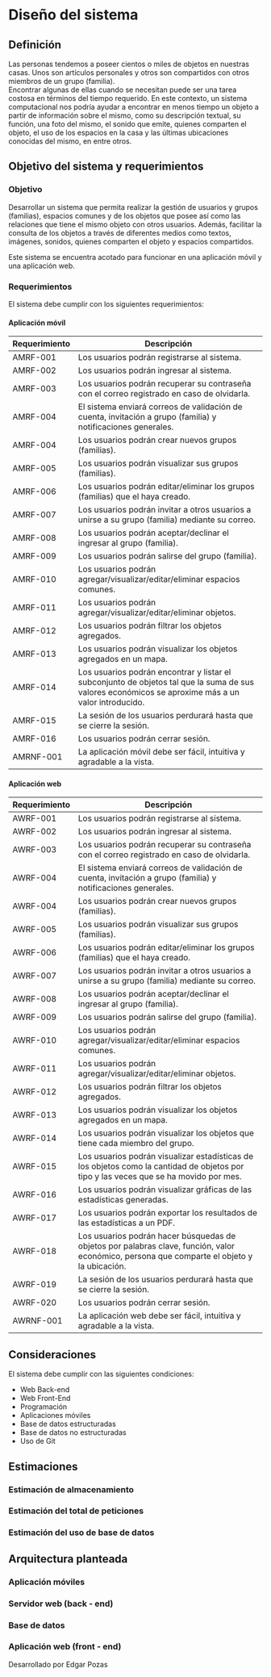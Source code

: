 # Diseño del sistema

## Definición

Las personas tendemos a poseer cientos o miles de objetos en nuestras casas. Unos son artículos personales y otros son compartidos con otros miembros de un grupo (familia).  
Encontrar algunas de ellas cuando se necesitan puede ser una tarea costosa en términos del tiempo requerido. En este contexto, un sistema computacional nos podría ayudar a encontrar en menos tiempo un objeto a partir de información sobre el mismo, como su descripción textual, su función, una foto del mismo, el sonido que emite, quienes comparten el objeto, el uso de los espacios en la casa y las últimas ubicaciones conocidas del mismo, en entre otros.  


## Objetivo del sistema y requerimientos

### Objetivo

Desarrollar un sistema que permita realizar la gestión de usuarios y grupos (familias), espacios comunes y de los objetos que posee así como las relaciones que tiene el mismo objeto con otros usuarios. Además, facilitar la consulta de los objetos a través de diferentes medios como textos, imágenes, sonidos, quienes comparten el objeto y espacios compartidos.  

Este sistema se encuentra acotado para funcionar en una aplicación móvil y una aplicación web.

### Requerimientos

El sistema debe cumplir con los siguientes requerimientos:

#### Aplicación móvil  

Requerimiento | Descripción
----------|---------
AMRF-001 | Los usuarios podrán registrarse al sistema.
AMRF-002 | Los usuarios podrán ingresar al sistema.
AMRF-003 | Los usuarios podrán recuperar su contraseña con el correo registrado en caso de olvidarla.
AMRF-004 | El sistema enviará correos de validación de cuenta, invitación a grupo (familia) y notificaciones generales.
AMRF-004 | Los usuarios podrán crear nuevos grupos (familias).
AMRF-005 | Los usuarios podrán visualizar sus grupos (familias).
AMRF-006 | Los usuarios podrán editar/eliminar los grupos (familias) que el haya creado.
AMRF-007 | Los usuarios podrán invitar a otros usuarios a unirse a su grupo (familia) mediante su correo.
AMRF-008 | Los usuarios podrán aceptar/declinar el ingresar al grupo (familia).
AMRF-009 | Los usuarios podrán salirse del grupo (familia).
AMRF-010 | Los usuarios podrán agregar/visualizar/editar/eliminar espacios comunes.
AMRF-011 | Los usuarios podrán agregar/visualizar/editar/eliminar objetos.
AMRF-012 | Los usuarios podrán filtrar los objetos agregados.
AMRF-013 | Los usuarios podrán visualizar los objetos agregados en un mapa.
AMRF-014 | Los usuarios podrán encontrar y listar el subconjunto de objetos tal que la suma de sus valores económicos se aproxime más a un valor introducido.
AMRF-015 | La sesión de los usuarios perdurará hasta que se cierre la sesión.
AMRF-016 | Los usuarios podrán cerrar sesión.
AMRNF-001 | La aplicación móvil debe ser fácil, intuitiva y agradable a la vista.

#### Aplicación web

Requerimiento | Descripción
----------|---------
AWRF-001 | Los usuarios podrán registrarse al sistema.
AWRF-002 | Los usuarios podrán ingresar al sistema.
AWRF-003 | Los usuarios podrán recuperar su contraseña con el correo registrado en caso de olvidarla.
AWRF-004 | El sistema enviará correos de validación de cuenta, invitación a grupo (familia) y notificaciones generales.
AWRF-004 | Los usuarios podrán crear nuevos grupos (familias).
AWRF-005 | Los usuarios podrán visualizar sus grupos (familias).
AWRF-006 | Los usuarios podrán editar/eliminar los grupos (familias) que el haya creado.
AWRF-007 | Los usuarios podrán invitar a otros usuarios a unirse a su grupo (familia) mediante su correo.
AWRF-008 | Los usuarios podrán aceptar/declinar el ingresar al grupo (familia).
AWRF-009 | Los usuarios podrán salirse del grupo (familia).
AWRF-010 | Los usuarios podrán agregar/visualizar/editar/eliminar espacios comunes.
AWRF-011 | Los usuarios podrán agregar/visualizar/editar/eliminar objetos.
AWRF-012 | Los usuarios podrán filtrar los objetos agregados.
AWRF-013 | Los usuarios podrán visualizar los objetos agregados en un mapa.
AWRF-014 | Los usuarios podrán visualizar los objetos que tiene cada miembro del grupo.
AWRF-015 | Los usuarios podrán visualizar estadísticas de los objetos como la cantidad de objetos por tipo y las veces que se ha movido por mes.
AWRF-016 | Los usuarios podrán visualizar gráficas de las estadísticas generadas.
AWRF-017 | Los usuarios podrán exportar los resultados de las estadísticas a un PDF.
AWRF-018 | Los usuarios podrán hacer búsquedas de objetos por palabras clave, función, valor económico, persona que comparte el objeto y la ubicación.
AWRF-019 | La sesión de los usuarios perdurará hasta que se cierre la sesión.
AWRF-020 | Los usuarios podrán cerrar sesión.
AWRNF-001 | La aplicación web debe ser fácil, intuitiva y agradable a la vista.

## Consideraciones

El sistema debe cumplir con las siguientes condiciones:

* Web Back-end
* Web Front-End
* Programación
* Aplicaciones móviles
* Base de datos estructuradas
* Base de datos no estructuradas
* Uso de Git

## Estimaciones

### Estimación de almacenamiento

### Estimación del total de peticiones

### Estimación del uso de base de datos


## Arquitectura planteada

### Aplicación móviles

### Servidor web (back - end)

### Base de datos

### Aplicación web (front - end)





Desarrollado por Edgar Pozas
